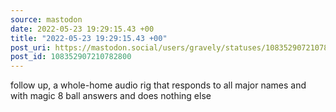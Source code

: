 ```yaml
---
source: mastodon
date: 2022-05-23 19:29:15.43 +00
title: "2022-05-23 19:29:15.43 +00"
post_uri: https://mastodon.social/users/gravely/statuses/108352907210782800
post_id: 108352907210782800
---
```

follow up, a whole-home audio rig that responds to all major names and with magic 8 ball answers and does nothing else


